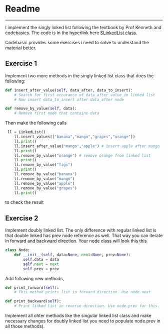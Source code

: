 # Readme
---

I implement the singly linked list following the textbook by Prof Kenneth and codebasics. The code is in the hyperlink here [SLinkedList class](SLinkedList.py).

Codebasic provides some exercises i need to solve to understand the material better.


## Exercise 1 
Implement two more methods in the singly linked list class that does the following:
```python
def insert_after_value(self, data_after, data_to_insert):
    # Search for first occurance of data_after value in linked list
    # Now insert data_to_insert after data_after node

def remove_by_value(self, data):
    # Remove first node that contains data
```
Then make the following calls
```python
 ll = LinkedList()
    ll.insert_values(["banana","mango","grapes","orange"])
    ll.print()
    ll.insert_after_value("mango","apple") # insert apple after mango
    ll.print()
    ll.remove_by_value("orange") # remove orange from linked list
    ll.print()
    ll.remove_by_value("figs")
    ll.print()
    ll.remove_by_value("banana")
    ll.remove_by_value("mango")
    ll.remove_by_value("apple")
    ll.remove_by_value("grapes")
    ll.print()
```
to check the result


## Exercise 2
Implement doubly linked list. The only difference with regular linked list is that double linked has prev node reference as well. That way you can iterate in forward and backward direction. Your node class will look this this
```python
class Node:
    def __init__(self, data=None, next=None, prev=None):
        self.data = data
        self.next = next
        self.prev = prev
```
Add following new methods,
```python
def print_forward(self):
    # This method prints list in forward direction. Use node.next

def print_backward(self):
    # Print linked list in reverse direction. Use node.prev for this.
```
Implement all ohter methods like the singular linked list class and make necessary changes for doubly linked list you need to populate node.prev in all those methods).

